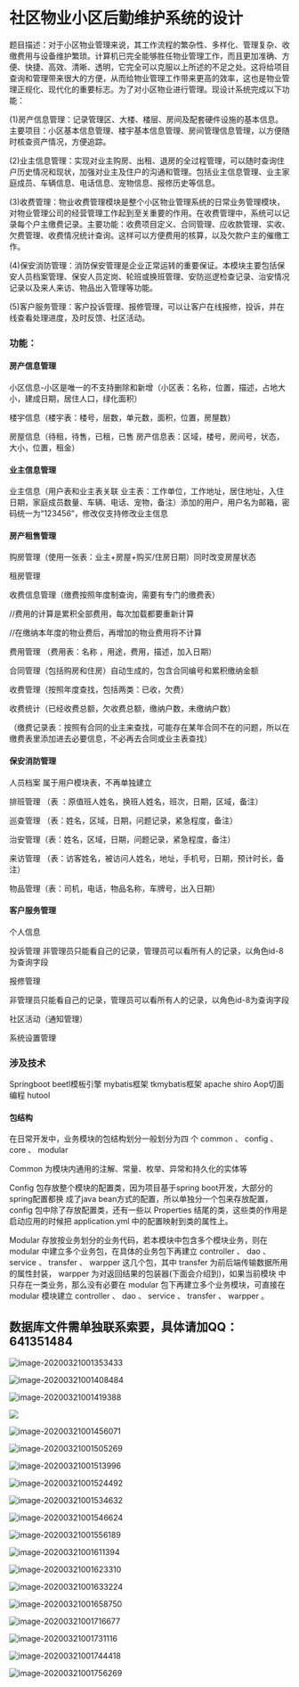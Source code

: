 # 社区物业小区后勤维护系统的设计

题目描述：对于小区物业管理来说，其工作流程的繁杂性、多样化、管理复杂、收缴费用与设备维护繁琐。计算机已完全能够胜任物业管理工作，而且更加准确、方便、快捷、高效、清晰、透明，它完全可以克服以上所述的不足之处。这将给项目查询和管理带来很大的方便，从而给物业管理工作带来更高的效率，这也是物业管理正规化、现代化的重要标志。为了对小区物业进行管理。现设计系统完成以下功能：

(1)房产信息管理：记录管理区、大楼、楼层、房间及配套硬件设施的基本信息。主要项目：小区基本信息管理、楼宇基本信息管理、房间管理信息管理，以方便随时核查资产情况，方便追踪。

(2)业主信息管理：实现对业主购房、出租、退房的全过程管理，可以随时查询住户历史情况和现状，加强对业主及住户的沟通和管理。包括业主信息管理、业主家庭成员、车辆信息、电话信息、宠物信息、报修历史等信息。

(3)收费管理：物业收费管理模块是整个小区物业管理系统的日常业务管理模块，对物业管理公司的经营管理工作起到至关重要的作用。在收费管理中，系统可以记录每个户主缴费记录。主要功能：收费项目定义、合同管理、应收款管理、实收、欠费管理、收费情况统计查询。这样可以方便费用的核算，以及欠款户主的催缴工作。

(4)保安消防管理：消防保安管理是企业正常运转的重要保证。本模块主要包括保安人员档案管理、保安人员定岗、轮班或换班管理、安防巡逻检查记录、治安情况记录以及来人来访、物品出入管理等功能。

(5)客户服务管理：客户投诉管理、报修管理，可以让客户在线报修，投诉，并在线查看处理进度，及时反馈、社区活动。

### 功能：

#### 房产信息管理

小区信息-小区是唯一的不支持删除和新增（小区表：名称，位置，描述，占地大小，建成日期，居住人口，绿化面积）

楼宇信息（楼宇表：楼号，层数，单元数，面积，位置，房屋数）

房屋信息（待租，待售，已租，已售 房产信息表：区域，楼号，房间号，状态，大小，位置，租金）

#### 业主信息管理

业主信息（用户表和业主表关联 业主表：工作单位，工作地址，居住地址，入住日期，家庭成员数量、车辆、电话、宠物，备注）添加的用户，用户名为邮箱，密码统一为“123456”，修改仅支持修改业主信息

#### 房产租售管理

购房管理（使用一张表：业主+房屋+购买/住房日期）同时改变房屋状态

租房管理 

收费信息管理（缴费按照年度制查询，需要有专门的缴费表）

//费用的计算是累积全部费用，每次加载都要重新计算

//在缴纳本年度的物业费后，再增加的物业费用将不计算

费用管理 （费用表：名称 ，用途，费用，描述，加入日期）

合同管理（包括购房和住房）自动生成的，包含合同编号和累积缴纳金额

收费管理（按照年度查找，包括两类：已收，欠费）

收费统计（已经收费总额，欠收费总额，缴纳户数，未缴纳户数）

（缴费记录表：按照有合同的业主来查找，可能存在某年合同不在的问题，所以在缴费表里添加进去必要信息，不必再去合同或业主表查找）

#### 保安消防管理 

人员档案 属于用户模块表，不再单独建立

排班管理 （表 ：原值班人姓名，换班人姓名，班次，日期，区域，备注）

巡查管理 （表：姓名，区域，日期，问题记录，紧急程度，备注）

治安管理（表：姓名，区域，日期，问题记录，紧急程度，备注）

来访管理 （表：访客姓名，被访问人姓名，地址，手机号，日期，预计时长，备注）

物品管理（表：司机，电话，物品名称，车牌号，出入日期）

#### 客户服务管理

个人信息

投诉管理
非管理员只能看自己的记录，管理员可以看所有人的记录，以角色id-8为查询字段

报修管理

非管理员只能看自己的记录，管理员可以看所有人的记录，以角色id-8为查询字段

社区活动（通知管理）

系统设置管理

### 涉及技术

Springboot
beetl模板引擎
mybatis框架
tkmybatis框架
apache shiro
Aop切面编程
hutool

#### 包结构

在日常开发中，业务模块的包结构划分一般划分为四 个 common 、 config 、 core 、 modular 

Common 为模块内通用的注解、常量、枚举、异常和持久化的实体等

Config 包存放整个模块的配置类，因为项目基于spring boot开发，大部分的spring配置都换 成了java bean方式的配置，所以单独分一个包来存放配置， config 包中除了存放配置类，还有一些以 Properties 结尾的类，这些类的作用是启动应用的时候把 application.yml 中的配置映射到类的属性上。

Modular 存放按业务划分的业务代码，若本模块中包含多个模块业务，则在 modular 中建立多个业务包，在具体的业务包下再建立 controller 、 dao 、 service 、 transfer 、 warpper 这几个包，其中 transfer 为前后端传输数据所用的属性封装， warpper 为对返回结果的包装器(下面会介绍到)，如果当前模块 中只存在一类业务，那么没有必要在 modular 包下再建立多个业务模块，可直接在 modular 模块建立 controller 、 dao 、 service 、 transfer 、 warpper 。



## 数据库文件需单独联系索要，具体请加QQ：641351484

![image-20200321001353433](assets/image-20200321001353433.png)

![image-20200321001408484](assets/image-20200321001408484.png)

![image-20200321001419388](assets/image-20200321001419388.png)

![](assets/image-20200321001443847.png)

![image-20200321001456071](assets/image-20200321001456071.png)

![image-20200321001505269](assets/image-20200321001505269.png)

![image-20200321001513996](assets/image-20200321001513996.png)

![image-20200321001524492](assets/image-20200321001524492.png)

![image-20200321001534632](assets/image-20200321001534632.png)

![image-20200321001546624](assets/image-20200321001546624.png)

![image-20200321001556189](assets/image-20200321001556189.png)

![image-20200321001611394](assets/image-20200321001611394.png)

![image-20200321001623310](assets/image-20200321001623310.png)

![image-20200321001633224](assets/image-20200321001633224.png)

![image-20200321001658750](assets/image-20200321001658750.png)

![image-20200321001716677](assets/image-20200321001716677.png)

![image-20200321001731116](assets/image-20200321001731116.png)

![image-20200321001744418](assets/image-20200321001744418.png)

![image-20200321001756269](assets/image-20200321001756269.png)